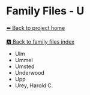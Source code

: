 # Family Files - U


[:arrow_left: Back to project home](https://github.com/FyoAtEPL/VerticalFiles "Back to project home")

[:a: Back to family files index](https://github.com/FyoAtEPL/VerticalFiles/blob/main/FamilyNameIndex.md "Back to family files index")


- Ulm
- Ummel
- Umsted
- Underwood
- Upp
- Urey, Harold C.
